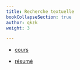 ```yaml
---
title: Recherche textuelle
bookCollapseSection: true
author: qkzk
weight: 3

---
```



* [cours](./cours)

* [résumé](./resume)
